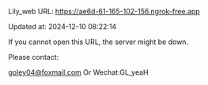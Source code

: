 Lily_web URL: https://ae6d-61-165-102-156.ngrok-free.app

Updated at: 2024-12-10 08:22:14

If you cannot open this URL, the server might be down.

Please contact: 

goley04@foxmail.com Or Wechat:GL_yeaH